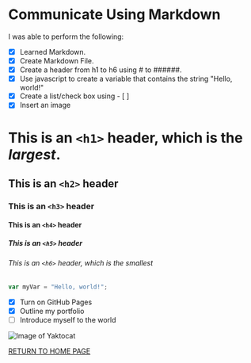 # Communicate Using Markdown

I was able to perform the following:
- [X] Learned Markdown.
- [X] Create Markdown File.
- [X] Create a header from h1 to h6 using # to ######. 
- [X] Use javascript to create a variable that contains the string "Hello, world!"
- [X] Create a list/check box using - [ ]
- [X] Insert an image

# This is an `<h1>` header, which is the _**largest**_.

## This is an `<h2>` header

### This is an `<h3>` header

#### This is an `<h4>` header

##### This is an `<h5>` header

###### This is an `<h6>` header, which is the smallest

``` javascript
var myVar = "Hello, world!";
```

- [X] Turn on GitHub Pages
- [X] Outline my portfolio
- [ ] Introduce myself to the world

![Image of Yaktocat](https://octodex.github.com/images/yaktocat.png)

[RETURN TO HOME PAGE](https://github.com/ajmasong/Training-in-the-GitHub/blob/main/README.md)
